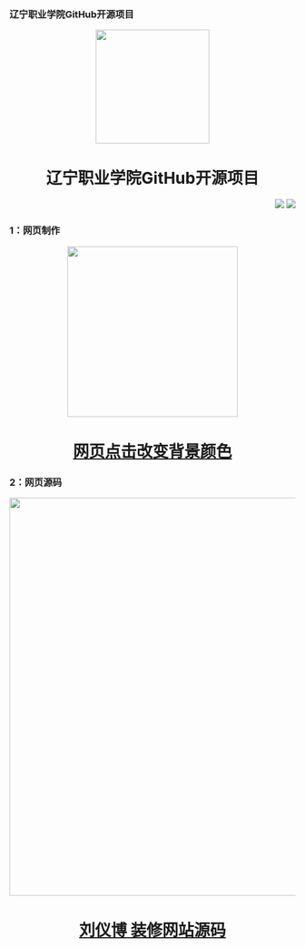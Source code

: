 <p>
  <h3 align="left">辽宁职业学院GitHub开源项目</h3>
</p>
<p align="center">
  <img width="200" src="https://kzxs.org.cn/images/辽宁职业学院.jpg" />  
  <h1 align="center">辽宁职业学院GitHub开源项目</h1>
</p>

<p align="right">
<a href="#"><img src="https://img.shields.io/badge/%E9%82%AE%E7%AE%B1-laddzhao%40gmail.com-blue"></a>
<a href="https://github.com/laddzhao/laddzhao.github.io"><img src="https://img.shields.io/github/watchers/laddzhao/lnvc?label=%E6%9F%A5%E7%9C%8B%E8%80%85&style=social"></a>  

<!--格式-->
<!--
<p>
  <h3 align="left">标题</h3>
</p>
<p align="center">
<a href="图片链接地址"><img width="300" src="图片链接" /></a>
 <h1 align="center">副标题</h1>
</p>
-->

<p>
  <h3 align="left">1：网页制作</h3>
</p>
<p align="center">
<a href="https://github.com/laddzhao/dianji-bianse"><img width="300" src="https://kzxs.org.cn/images/02990CEE-6B39-4AB6-B4F1-0791D07FE272.png" /></a>
 <a href="https://github.com/laddzhao/dianji-bianse"> <h1 align="center">网页点击改变背景颜色</h1> </a>
</p>

<p>
  <h3 align="left">2：网页源码</h3>
</p>
<p align="center">
<a href="https://github.com/laddzhao/lnvc-LiuYibo-zhuangxiuwangzhan"><img width="700" src="https://kzxs.org.cn/images/刘仪博装修网站.gif" /></a>
<a href="https://github.com/laddzhao/lnvc-LiuYibo-zhuangxiuwangzhan"> <h1 align="center">刘仪博 装修网站源码</h1> </a>
</p>
